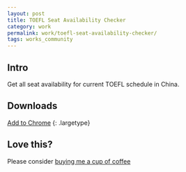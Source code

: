 ```yaml
---
layout: post
title: TOEFL Seat Availability Checker
category: work
permalink: work/toefl-seat-availability-checker/
tags: works_community
---
```


## Intro
Get all seat availability for current TOEFL schedule in China.

## Downloads
[Add to Chrome](https://chrome.google.com/webstore/detail/eaionkhblciebfcdjnpjefjhfmcohhhh)
{: .largetype}

## Love this?
Please consider [buying me a cup of coffee](//donate.ifengge.cn/)
